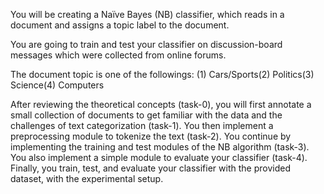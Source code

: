 You will be creating a Naïve Bayes (NB) classifier, which reads in a document and assigns a topic label to the document.

You are going to train and test your classifier on discussion-board messages which were collected from online forums.

The document topic is one of the followings:
(1) Cars/Sports(2) Politics(3) Science(4) Computers

After reviewing the theoretical concepts (task-0), you will first annotate a small collection of documents to get 
familiar with the data and the challenges of text categorization (task-1). You then implement a preprocessing module 
to tokenize the text (task-2). You continue by implementing the training and test modules of the NB algorithm (task-3). 
You also implement a simple module to evaluate your classifier (task-4). Finally, you train, test, and evaluate your classifier
with the provided dataset, with the experimental setup.
